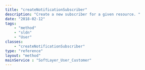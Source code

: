 ```yaml
---
title: "createNotificationSubscriber"
description: "Create a new subscriber for a given resource. "
date: "2018-02-12"
tags:
    - "method"
    - "sldn"
    - "User"
classes:
    - "createNotificationSubscriber"
type: "reference"
layout: "method"
mainService : "SoftLayer_User_Customer"
---
```

